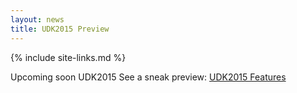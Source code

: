 ```yaml
---
layout: news
title: UDK2015 Preview 
---
```

{% include site-links.md %}


Upcoming soon UDK2015 See a sneak preview:
[UDK2015 Features]({{wiki}}/RoadMap2015)


